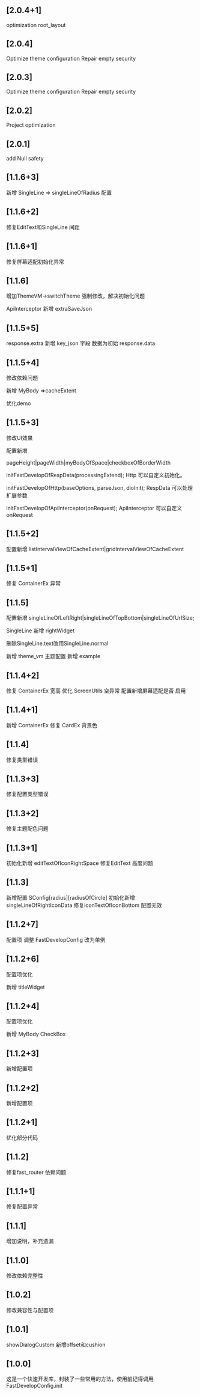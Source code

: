 ## [2.0.4+1]
optimization root_layout
## [2.0.4]
Optimize theme configuration Repair empty security
## [2.0.3]
Optimize theme configuration Repair empty security
## [2.0.2]
Project optimization
## [2.0.1]
add Null safety

## [1.1.6+3]
新增 SingleLine => singleLineOfRadius 配置

## [1.1.6+2]
修复EditText和SingleLine 间距

## [1.1.6+1]
修复屏幕适配初始化异常

## [1.1.6]
增加ThemeVM->switchTheme 强制修改，解决初始化问题

ApiInterceptor 新增 extraSaveJson


## [1.1.5+5]
response.extra 新增 key_json 字段 数据为初始 response.data

## [1.1.5+4]
修改依赖问题

新增 MyBody =>cacheExtent

优化demo

## [1.1.5+3]

修改UI效果

配置新增

pageHeight|pageWidth|myBodyOfSpace|checkboxOfBorderWidth

initFastDevelopOfRespData(processingExtend); Http 可以自定义初始化。

initFastDevelopOfHttp(baseOptions, parseJson, dioInit); RespData 可以处理扩展参数

initFastDevelopOfApiInterceptor(onRequest); ApiInterceptor 可以自定义onRequest

## [1.1.5+2]
配置新增 listIntervalViewOfCacheExtent|gridIntervalViewOfCacheExtent

## [1.1.5+1]
修复 ContainerEx 异常

## [1.1.5]
配置新增 singleLineOfLeftRight|singleLineOfTopBottom|singleLineOfUrlSize;

SingleLine 新增 rightWidget

删除SingleLine.text改用SingleLine.normal

新增 theme_vm 主题配置
新增 example

## [1.1.4+2]
修复 ContainerEx 宽高
优化 ScreenUtils 空异常
配置新增屏幕适配是否 启用

## [1.1.4+1]
新增 ContainerEx
修复 CardEx 背景色

## [1.1.4]
修复类型错误

## [1.1.3+3]
修复配置类型错误

## [1.1.3+2]
修复主题配色问题

## [1.1.3+1]
初始化新增 editTextOfIconRightSpace
修复EditText 高度问题

## [1.1.3]
新增配置 SConfig[radius][radiusOfCircle]
初始化新增 singleLineOfRightIconData
修复iconTextOfIconBottom 配置无效

## [1.1.2+7]
配置项 调整 FastDevelopConfig 改为单例

## [1.1.2+6]
配置项优化

新增 titleWidget

## [1.1.2+4]
配置项优化

新增 MyBody CheckBox

## [1.1.2+3]
新增配置项

## [1.1.2+2]
新增配置项

## [1.1.2+1]
优化部分代码

## [1.1.2]
修复fast_router 依赖问题

## [1.1.1+1]
修复配置异常

## [1.1.1]
增加说明，补充遗漏

## [1.1.0]
修改依赖完整性

## [1.0.2]
修改兼容性与配置项

## [1.0.1]
showDialogCustom 新增offset和cushion

## [1.0.0]
这是一个快速开发库，封装了一些常用的方法，使用前记得调用 FastDevelopConfig.init

